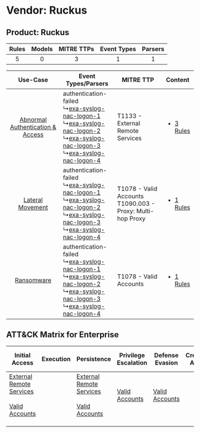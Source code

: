 Vendor: Ruckus
==============
Product: Ruckus
---------------
| Rules | Models | MITRE TTPs | Event Types | Parsers |
|:-----:|:------:|:----------:|:-----------:|:-------:|
|   5   |   0    |     3      |      1      |    1    |

|    Use-Case    | Event Types/Parsers    | MITRE TTP    | Content    |
|:----:| ---- | ---- | ---- |
| [Abnormal Authentication & Access](../../../UseCases/uc_abnormal_authentication_&_access.md) |  authentication-failed<br> ↳[exa-syslog-nac-logon-1](Ps/pC_exasyslognaclogon1.md)<br> ↳[exa-syslog-nac-logon-2](Ps/pC_exasyslognaclogon2.md)<br> ↳[exa-syslog-nac-logon-3](Ps/pC_exasyslognaclogon3.md)<br> ↳[exa-syslog-nac-logon-4](Ps/pC_exasyslognaclogon4.md)<br> | T1133 - External Remote Services<br>    | [<ul><li>3 Rules</li></ul>](RM/r_m_ruckus_ruckus_Abnormal_Authentication_&_Access.md) |
|    [Lateral Movement](../../../UseCases/uc_lateral_movement.md)    |  authentication-failed<br> ↳[exa-syslog-nac-logon-1](Ps/pC_exasyslognaclogon1.md)<br> ↳[exa-syslog-nac-logon-2](Ps/pC_exasyslognaclogon2.md)<br> ↳[exa-syslog-nac-logon-3](Ps/pC_exasyslognaclogon3.md)<br> ↳[exa-syslog-nac-logon-4](Ps/pC_exasyslognaclogon4.md)<br> | T1078 - Valid Accounts<br>T1090.003 - Proxy: Multi-hop Proxy<br> | [<ul><li>1 Rules</li></ul>](RM/r_m_ruckus_ruckus_Lateral_Movement.md)    |
|    [Ransomware](../../../UseCases/uc_ransomware.md)    |  authentication-failed<br> ↳[exa-syslog-nac-logon-1](Ps/pC_exasyslognaclogon1.md)<br> ↳[exa-syslog-nac-logon-2](Ps/pC_exasyslognaclogon2.md)<br> ↳[exa-syslog-nac-logon-3](Ps/pC_exasyslognaclogon3.md)<br> ↳[exa-syslog-nac-logon-4](Ps/pC_exasyslognaclogon4.md)<br> | T1078 - Valid Accounts<br>    | [<ul><li>1 Rules</li></ul>](RM/r_m_ruckus_ruckus_Ransomware.md)    |

ATT&CK Matrix for Enterprise
----------------------------
| Initial Access                                                                                                                                   | Execution | Persistence                                                                                                                                      | Privilege Escalation                                                | Defense Evasion                                                     | Credential Access | Discovery | Lateral Movement | Collection | Command and Control                                                                                                                       | Exfiltration | Impact |
| ------------------------------------------------------------------------------------------------------------------------------------------------ | --------- | ------------------------------------------------------------------------------------------------------------------------------------------------ | ------------------------------------------------------------------- | ------------------------------------------------------------------- | ----------------- | --------- | ---------------- | ---------- | ----------------------------------------------------------------------------------------------------------------------------------------- | ------------ | ------ |
| [External Remote Services](https://attack.mitre.org/techniques/T1133)<br><br>[Valid Accounts](https://attack.mitre.org/techniques/T1078)<br><br> |           | [External Remote Services](https://attack.mitre.org/techniques/T1133)<br><br>[Valid Accounts](https://attack.mitre.org/techniques/T1078)<br><br> | [Valid Accounts](https://attack.mitre.org/techniques/T1078)<br><br> | [Valid Accounts](https://attack.mitre.org/techniques/T1078)<br><br> |                   |           |                  |            | [Proxy: Multi-hop Proxy](https://attack.mitre.org/techniques/T1090/003)<br><br>[Proxy](https://attack.mitre.org/techniques/T1090)<br><br> |              |        |